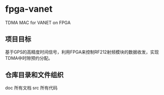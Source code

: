# fpga-vanet
TDMA MAC for VANET on FPGA


## 项目目标

基于GPS的高精度时间信号，利用FPGA来控制RF212射频模块的数据收发，实现TDMA中时隙预约分配。

## 仓库目录和文件组织
doc 所有文档
src 所有代码
